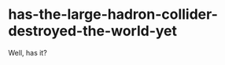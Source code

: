 has-the-large-hadron-collider-destroyed-the-world-yet
=====================================================

Well, has it?
